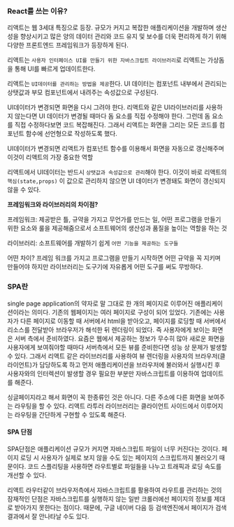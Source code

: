 ### React를 쓰는 이유? 

리액트는 웹 3세대 특징으로 등장. 규모가 커지고 복잡한 애플리케이션을 개발하며 생산성을 향상시키고 많은 양의 데이터 관리와 코드 유지 및 보수를 더욱 편리하게 하기 위해 다양한 프론트엔드 프레임워크가 등장하게 된다.

리액트는 `사용자 인터페이스 UI를 만들기 위한 자바스크립트 라이브러리`로 리액트는 가상돔을 통해 UI를 빠르게 업데이트한다.

리액트는 `UI데이터를 관리하는 방법을 제공`한다. UI 데이터는 컴포넌트 내부에서 관리되는 상탯값과 부모 컴포넌트에서 내려주는 속성값으로 구성된다.

UI데이터가 변경되면 화면을 다시 그려야 한다. 리액트와 같은 UI라이브러리를 사용하지 않는다면 UI 데이터가 변경될 때마다 돔 요소를 직접 수정해야 한다. 그런데 돔 요소를 직접 수정하다보면 코드 복잡해진다. 그래서 리액트는 화면을 그리는 모든 코드를 컴포넌트 함수에 선언형으로 작성하도록 했다.

UI데이터가 변경되면 리액트가 컴포넌트 함수를 이용해서 화면을 자동으로 갱신해주며 이것이 리액트의 가장 중요한 역할

리액트에서 UI데이터는 반드시 `상탯값과 속성값으로 관리`해야 한다. 이것이 바로 리액트의 `핵심(state,props)` 이 값으로 관리하지 않으면 UI 데이터가 변경돼도 화면이 갱신되지 않을 수 있다.

**프레임워크와 라이브러리의 차이점?**

프레임워크: 제공받은 틀, 규약을 가지고 무언가를 만드는 일, 어떤 프로그램을 만들기 위한 요소와 룰을 제공해줌으로서 소프트웨어의 생산성과 품질을 높이는 역할을 하는 것

라이브러리: 소프트웨어를 개발하기 쉽게 `어떤 기능을 제공하는 도구들`

어떤 차이? 프레임 워크를 가지고 프로그램을 만들기 시작하면 어떤 규약을 꼭 지키며 만들어야 하지만 라이브러리는 도구기에 자유롭게 어떤 도구를 써도 무방하다.


### SPA란

single page application의 약자로 말 그대로 한 개의 페이지로 이루어진 애플리케이션이라는 의미다.
기존의 웹페이지는 여러 페이지로 구성이 되어 있었다.
기존에는 사용자가 다른 페이지로 이동할 때 서버에서 html을 받아오고, 페이지를 로딩할 때 서버에서 리소스를 전달받아 브라우저가 해석한 뒤 렌더링이 되었다. 즉 사용자에게 보이는 화면은 서버 측에서 준비하였다.
요즘은 웹에서 제공하는 정보가 무수히 많아 새로운 화면을 사용자에게 보여줘야할 때마다 서버측에서 모든 뷰를 준비한다면 성능 상 문제가 발생할 수 있다.
그래서 리액트 같은 라이브러리를 사용하여 뷰 렌더링을 사용자의 브라우저(클라이언트)가 담당하도록 하고 먼저 애플리케이션을 브라우저에 불러와서 실행시킨 후 사용자와의 인터렉션이 발생할 경우 필요한 부분만 자바스크립트를 이용하여 업데이트를 해준다. 

싱글페이지라고 해서 화면이 꼭 한종류인 것은 아니다. 다른 주소에 다른 화면을 보여주는 라우팅을 할 수 있다. 리액트 라투러 라이브러리는 클라이언트 사이드에서 이루어지는 라우팅을 간단하게 구현할 수 있도록 해준다.

#### SPA 단점

SPA단점은 애플리케이션 규모가 커지면 자바스크립트 파일이 너무 커진다는 것이다. 페이지 로딩 시 사용자가 실제로 보지 않을 수도 있는 페이지의 스크립트까지 불러오기 때문이다. 코드 스플리팅을 사용하면 라우트별로 파일들을 나누고 트래픽과 로딩 속도를 개선할 수 있다.

리액트 라우터같이 브라우저측에서 자바스크립트를 활용하여 라우트를 관리하는 것의 잠재적인 단점은 자바스크립트를 실행하지 않는 일반 크롤러에선 페이지의 정보를 제대로 받아가지 못한다는 점이다. 때문에, 구글 네이버 다음 등 검색엔진에서 페이지가 검색결과에서 잘 안나타날 수도 있다.

